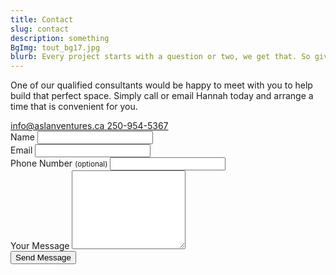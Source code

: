 ```yaml
---
title: Contact
slug: contact
description: something
BgImg: tout_bg17.jpg
blurb: Every project starts with a question or two, we get that. So give us a call & we can have a quick chat!
---
```


<main class="contact">
  <div class="wrapper">
    <p class="openingLine">One of our qualified consultants would be happy to meet with you to help build that perfect space. Simply call or email Hannah today and arrange a time that is convenient for you.</p>
    <div class="formContainer">
      <div class="contactDetails">
        <a class="email" href="mailto:info@aslanventures.ca">
          <i class="fas fa-envelope"></i>
          <span>info@aslanventures.ca</span>
        </a>
        <a href="tel:250-954-5367">
          <i class="fas fa-phone"></i>
          <span>250-954-5367</span>
        </a>
      </div>
      <form id="estimate" method="post" action="https://static-files.canaryprint.ca/aslanventures.com/mailer.php">
        <div class="other field">
          <label for="name field">Name</label>
          <input type="text" id="name" name="name" required />
        </div>
        <div class="other field">
          <label for="email">Email</label>
          <input type="email" id="email" name="email" required />
        </div>
        <div class="other field">
          <label for="phone">Phone Number <small>(optional)</small></label>
          <input type="phone" id="phone" name="phone" />
        </div>
        <div class="other field">
          <label for="message">Your Message</label>
          <textarea id="message" name="message" rows="8" required ></textarea>
        </div>
        <input type="submit" class="btn-primary" value="Send Message" />
      </form>
    </div>
  </div>
</main>
